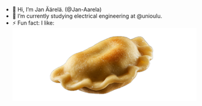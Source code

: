 - 👋 Hi, I’m Jan Äärelä. (@Jan-Aarela)
- 📝 I’m currently studying electrical engineering at @unioulu.
- ⚡ Fun fact: I like:
![alt_text](https://raw.githubusercontent.com/Jan-Aarela/Jan-Aarela/refs/heads/main/nam.png)
<!---
Jan-Aarela/Jan-Aarela is a ✨ special ✨ repository because its `README.md` (this file) appears on your GitHub profile.
You can click the Preview link to take a look at your changes.
--->
